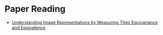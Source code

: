 # Paper Reading
- [Understanding Image Representations by Measuring Their Equivariance and Equivalence](https://arxiv.org/pdf/1411.5908.pdf)